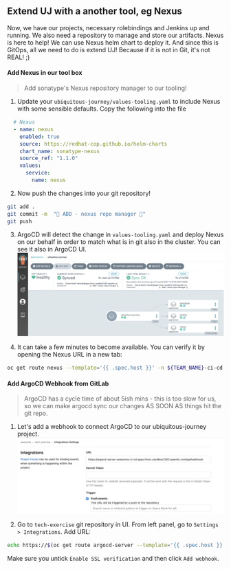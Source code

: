 ## Extend UJ with a another tool, eg Nexus 
Now, we have our projects, necessary rolebindings and Jenkins up and running. We also need a repository to manage and store our artifacts. Nexus is here to help! We can use Nexus helm chart to deploy it. And since this is GitOps, all we need to do is extend UJ! Because if it is not in Git, it's not REAL! ;)

#### Add Nexus in our tool box
> Add sonatype's Nexus repository manager to our tooling!

1. Update your `ubiquitous-journey/values-tooling.yaml` to include Nexus with some sensible defaults. Copy the following into the file

```yaml
  # Nexus
  - name: nexus
    enabled: true
    source: https://redhat-cop.github.io/helm-charts
    chart_name: sonatype-nexus
    source_ref: "1.1.0"
    values:
      service:
        name: nexus
```

2. Now push the changes into your git repository!
```bash
git add .
git commit -m  "🦘 ADD - nexus repo manager 🦘" 
git push 
```

3. ArgoCD will detect the change in `values-tooling.yaml` and deploy Nexus on our behalf in order to match what is in git also in the cluster. You can see it also in ArgoCD UI.
![argocd-nexus](images/argocd-nexus.png)

4. It can take a few minutes to become available. You can verify it by opening the Nexus URL in a new tab:
```bash
oc get route nexus --template='{{ .spec.host }}' -n ${TEAM_NAME}-ci-cd
```

#### Add ArgoCD Webhook from GitLab
> ArgoCD has a cycle time of about 5ish mins - this is too slow for us, so we can make argocd sync our changes AS SOON AS things hit the git repo. 

1. Let's add a webhook to connect ArgoCD to our ubiquitous-journey project.
![gitlab-argocd-webhook](images/gitlab-argocd-webhook.png)

2. Go to `tech-exercise` git repository in UI. From left panel, go to `Settings > Integrations`. Add URL:
```bash
echo https://$(oc get route argocd-server --template='{{ .spec.host }}'/api/webhook)
```
Make sure you untick `Enable SSL verification` and then click `Add webhook`.